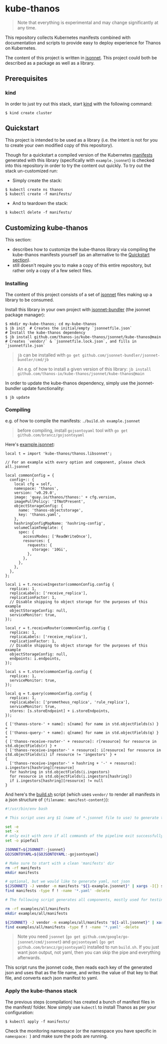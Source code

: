 # kube-thanos

> Note that everything is experimental and may change significantly at any time.

This repository collects Kubernetes manifests combined with documentation and scripts to provide easy to deploy experience for Thanos on Kubernetes.

The content of this project is written in [jsonnet](http://jsonnet.org/). This project could both be described as a package as well as a library.

## Prerequisites

### kind

In order to just try out this stack, start [kind](https://github.com/kubernetes-sigs/kind) with the following command:

```shell
$ kind create cluster
```

## Quickstart

This project is intended to be used as a library (i.e. the intent is not for you to create your own modified copy of this repository).

Though for a quickstart a compiled version of the Kubernetes [manifests](manifests) generated with this library (specifically with `example.jsonnet`) is checked into this repository in order to try the content out quickly. To try out the stack un-customized run:
 * Simply create the stack:
```shell
$ kubectl create ns thanos
$ kubectl create -f manifests/
```

 * And to teardown the stack:
```shell
$ kubectl delete -f manifests/
```

## Customizing kube-thanos

This section:
 * describes how to customize the kube-thanos library via compiling the kube-thanos manifests yourself (as an alternative to the [Quickstart section](#Quickstart)).
 * still doesn't require you to make a copy of this entire repository, but rather only a copy of a few select files.

### Installing

The content of this project consists of a set of [jsonnet](http://jsonnet.org/) files making up a library to be consumed.

Install this library in your own project with [jsonnet-bundler](https://github.com/jsonnet-bundler/jsonnet-bundler#install) (the jsonnet package manager):
```shell
$ mkdir my-kube-thanos; cd my-kube-thanos
$ jb init  # Creates the initial/empty `jsonnetfile.json`
# Install the kube-thanos dependency
$ jb install github.com/thanos-io/kube-thanos/jsonnet/kube-thanos@main # Creates `vendor/` & `jsonnetfile.lock.json`, and fills in `jsonnetfile.json`
```

> `jb` can be installed with `go get github.com/jsonnet-bundler/jsonnet-bundler/cmd/jb`

> An e.g. of how to install a given version of this library: `jb install github.com/thanos-io/kube-thanos/jsonnet/kube-thanos@main`

In order to update the kube-thanos dependency, simply use the jsonnet-bundler update functionality:
```shell
$ jb update
```

### Compiling

e.g. of how to compile the manifests: `./build.sh example.jsonnet`

> before compiling, install `gojsontoyaml` tool with `go get github.com/brancz/gojsontoyaml`

Here's [example.jsonnet](example.jsonnet):

[embedmd]:# (example.jsonnet)
```jsonnet
local t = import 'kube-thanos/thanos.libsonnet';

// For an example with every option and component, please check all.jsonnet

local commonConfig = {
  config+:: {
    local cfg = self,
    namespace: 'thanos',
    version: 'v0.29.0',
    image: 'quay.io/thanos/thanos:' + cfg.version,
    imagePullPolicy: 'IfNotPresent',
    objectStorageConfig: {
      name: 'thanos-objectstorage',
      key: 'thanos.yaml',
    },
    hashringConfigMapName: 'hashring-config',
    volumeClaimTemplate: {
      spec: {
        accessModes: ['ReadWriteOnce'],
        resources: {
          requests: {
            storage: '10Gi',
          },
        },
      },
    },
  },
};

local i = t.receiveIngestor(commonConfig.config {
  replicas: 1,
  replicaLabels: ['receive_replica'],
  replicationFactor: 1,
  // Disable shipping to object storage for the purposes of this example
  objectStorageConfig: null,
  serviceMonitor: true,
});

local r = t.receiveRouter(commonConfig.config {
  replicas: 1,
  replicaLabels: ['receive_replica'],
  replicationFactor: 1,
  // Disable shipping to object storage for the purposes of this example
  objectStorageConfig: null,
  endpoints: i.endpoints,
});

local s = t.store(commonConfig.config {
  replicas: 1,
  serviceMonitor: true,
});

local q = t.query(commonConfig.config {
  replicas: 1,
  replicaLabels: ['prometheus_replica', 'rule_replica'],
  serviceMonitor: true,
  stores: [s.storeEndpoint] + i.storeEndpoints,
});

{ ['thanos-store-' + name]: s[name] for name in std.objectFields(s) } +
{ ['thanos-query-' + name]: q[name] for name in std.objectFields(q) } +
{ ['thanos-receive-router-' + resource]: r[resource] for resource in std.objectFields(r) } +
{ ['thanos-receive-ingestor-' + resource]: i[resource] for resource in std.objectFields(i) if resource != 'ingestors' } +
{
  ['thanos-receive-ingestor-' + hashring + '-' + resource]: i.ingestors[hashring][resource]
  for hashring in std.objectFields(i.ingestors)
  for resource in std.objectFields(i.ingestors[hashring])
  if i.ingestors[hashring][resource] != null
}
```

And here's the [build.sh](build.sh) script (which uses `vendor/` to render all manifests in a json structure of `{filename: manifest-content}`):

[embedmd]:# (build.sh)
```sh
#!/usr/bin/env bash

# This script uses arg $1 (name of *.jsonnet file to use) to generate the manifests/*.yaml files.

set -e
set -x
# only exit with zero if all commands of the pipeline exit successfully
set -o pipefail

JSONNET=${JSONNET:-jsonnet}
GOJSONTOYAML=${GOJSONTOYAML:-gojsontoyaml}

# Make sure to start with a clean 'manifests' dir
rm -rf manifests
mkdir manifests

# optional, but we would like to generate yaml, not json
${JSONNET} -J vendor -m manifests "${1-example.jsonnet}" | xargs -I{} sh -c "cat {} | ${GOJSONTOYAML} > {}.yaml; rm -f {}" -- {}
find manifests -type f ! -name '*.yaml' -delete

# The following script generates all components, mostly used for testing

rm -rf examples/all/manifests
mkdir examples/all/manifests

${JSONNET} -J vendor -m examples/all/manifests "${1-all.jsonnet}" | xargs -I{} sh -c "cat {} | ${GOJSONTOYAML} > {}.yaml; rm -f {}" -- {}
find examples/all/manifests -type f ! -name '*.yaml' -delete
```

> Note you need `jsonnet` (`go get github.com/google/go-jsonnet/cmd/jsonnet`) and `gojsontoyaml` (`go get github.com/brancz/gojsontoyaml`) installed to run `build.sh`. If you just want json output, not yaml, then you can skip the pipe and everything afterwards.

This script runs the jsonnet code, then reads each key of the generated json and uses that as the file name, and writes the value of that key to that file, and converts each json manifest to yaml.

### Apply the kube-thanos stack
The previous steps (compilation) has created a bunch of manifest files in the manifest/ folder.
Now simply use `kubectl` to install Thanos as per your configuration:

```shell
$ kubectl apply -f manifests/
```

Check the monitoring namespace (or the namespace you have specific in `namespace: `) and make sure the pods are running.
